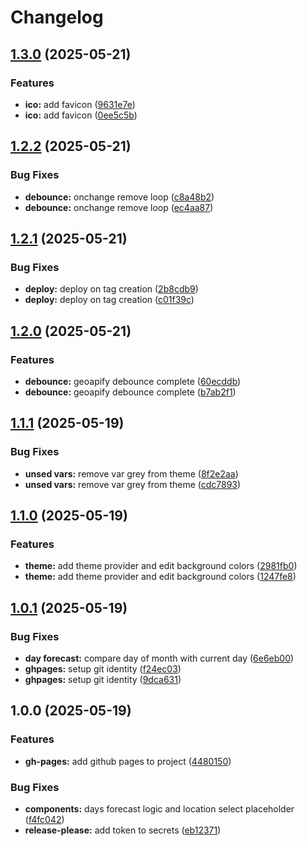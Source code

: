# Changelog

## [1.3.0](https://github.com/jvlerner/weather-api/compare/v1.2.2...v1.3.0) (2025-05-21)


### Features

* **ico:** add favicon ([9631e7e](https://github.com/jvlerner/weather-api/commit/9631e7e66a9af84a4f8940b5ce9ce60016f0e6a1))
* **ico:** add favicon ([0ee5c5b](https://github.com/jvlerner/weather-api/commit/0ee5c5bf090fe5ce81eea59a95f4d43074149192))

## [1.2.2](https://github.com/jvlerner/weather-api/compare/v1.2.1...v1.2.2) (2025-05-21)


### Bug Fixes

* **debounce:** onchange remove loop ([c8a48b2](https://github.com/jvlerner/weather-api/commit/c8a48b22908e82f2c23fb3c4444f4d08aef02b0e))
* **debounce:** onchange remove loop ([ec4aa87](https://github.com/jvlerner/weather-api/commit/ec4aa873fd395ef053a57bbc320625154e45dd0f))

## [1.2.1](https://github.com/jvlerner/weather-api/compare/v1.2.0...v1.2.1) (2025-05-21)


### Bug Fixes

* **deploy:** deploy on tag creation ([2b8cdb9](https://github.com/jvlerner/weather-api/commit/2b8cdb99c9011fe7fe163b4aeb5caa1145451d6c))
* **deploy:** deploy on tag creation ([c01f39c](https://github.com/jvlerner/weather-api/commit/c01f39c4427682849dbfd3d8a6c6bedb84c758b8))

## [1.2.0](https://github.com/jvlerner/weather-api/compare/v1.1.1...v1.2.0) (2025-05-21)


### Features

* **debounce:** geoapify debounce complete ([60ecddb](https://github.com/jvlerner/weather-api/commit/60ecddb170537973a4da066ab1715fba2302ca89))
* **debounce:** geoapify debounce complete ([b7ab2f1](https://github.com/jvlerner/weather-api/commit/b7ab2f1d75d7ca144377d864bdc8034fbb1d069b))

## [1.1.1](https://github.com/jvlerner/weather-api/compare/v1.1.0...v1.1.1) (2025-05-19)


### Bug Fixes

* **unsed vars:** remove var grey from theme ([8f2e2aa](https://github.com/jvlerner/weather-api/commit/8f2e2aaa59c76410d03a2bcdd33c77ef3ed1de13))
* **unsed vars:** remove var grey from theme ([cdc7893](https://github.com/jvlerner/weather-api/commit/cdc78937b83be99676bc9021b8c7e37ced46023c))

## [1.1.0](https://github.com/jvlerner/weather-api/compare/v1.0.1...v1.1.0) (2025-05-19)


### Features

* **theme:** add theme provider and edit background colors ([2981fb0](https://github.com/jvlerner/weather-api/commit/2981fb03b92eb0f8e459450042d16d9276528830))
* **theme:** add theme provider and edit background colors ([1247fe8](https://github.com/jvlerner/weather-api/commit/1247fe864b28e02b166e80540d842d7057d7a14f))

## [1.0.1](https://github.com/jvlerner/weather-api/compare/v1.0.0...v1.0.1) (2025-05-19)


### Bug Fixes

* **day forecast:** compare day of month with current day ([6e6eb00](https://github.com/jvlerner/weather-api/commit/6e6eb0087d4d7b007d1d6fe9272011dfdb8e63bb))
* **ghpages:** setup git identity ([f24ec03](https://github.com/jvlerner/weather-api/commit/f24ec038c34bfeadab65fcf1a1578723039d3f47))
* **ghpages:** setup git identity ([9dca631](https://github.com/jvlerner/weather-api/commit/9dca6317d4eab2772608c2e739089a6c344206b4))

## 1.0.0 (2025-05-19)


### Features

* **gh-pages:** add github pages to project ([4480150](https://github.com/jvlerner/weather-api/commit/4480150b1ad1e353443ead65ff79e1203d29d30a))


### Bug Fixes

* **components:** days forecast logic and location select placeholder ([f4fc042](https://github.com/jvlerner/weather-api/commit/f4fc0427e0c530e782847a55d11d71abb94c5c1b))
* **release-please:** add token to secrets ([eb12371](https://github.com/jvlerner/weather-api/commit/eb12371f68b94e8ccd7db60374aecf0e94b41685))
